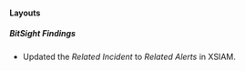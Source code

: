
#### Layouts
##### BitSight Findings
- Updated the *Related Incident* to *Related Alerts* in XSIAM.
